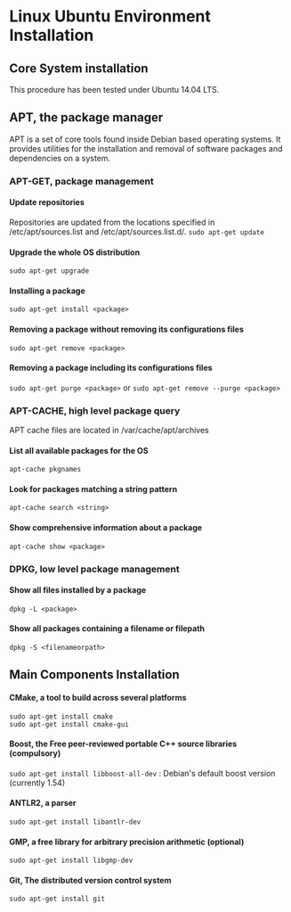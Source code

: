 # Linux Ubuntu Environment Installation

## Core System installation
This procedure has been tested under Ubuntu 14.04 LTS.

## APT, the package manager
APT is a set of core tools found inside Debian based operating systems. It provides utilities for the installation and removal of software packages and dependencies on a system.

### APT-GET, package management

#### Update repositories
Repositories are updated from the locations specified in /etc/apt/sources.list and /etc/apt/sources.list.d/. 
``sudo apt-get update``

#### Upgrade the whole OS distribution
``sudo apt-get upgrade``

#### Installing a package
``sudo apt-get install <package>``

#### Removing a package without removing its configurations files
``sudo apt-get remove <package>``

#### Removing a package including its configurations files
``sudo apt-get purge <package>``
or
``sudo apt-get remove --purge <package>``

### APT-CACHE, high level package query
APT cache files are located in /var/cache/apt/archives

#### List all available packages for the OS
``apt-cache pkgnames``

#### Look for packages matching a string pattern
``apt-cache search <string>``

#### Show comprehensive information about a package
``apt-cache show <package>``

### DPKG, low level package management

#### Show all files installed by a package
``dpkg -L <package>``

#### Show all packages containing a filename or filepath
``dpkg -S <filenameorpath>``

## Main Components Installation

#### CMake, a tool to build across several platforms
`sudo apt-get install cmake`  
`sudo apt-get install cmake-gui`  

#### Boost, the Free peer-reviewed portable C++ source libraries (compulsory)  
`sudo apt-get install libboost-all-dev` : Debian's default boost version (currently 1.54)

#### ANTLR2, a parser
`sudo apt-get install libantlr-dev`   

#### GMP, a free library for arbitrary precision arithmetic (optional)
`sudo apt-get install libgmp-dev`

#### Git, The distributed version control system
`sudo apt-get install git`




